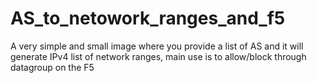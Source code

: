 # AS_to_netowork_ranges_and_f5
A very simple and small image where you provide a list of AS and it will generate IPv4 list of network ranges, main use is to allow/block through datagroup on the F5 
